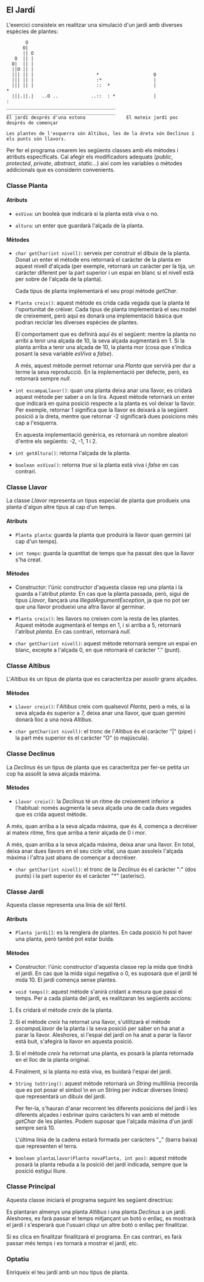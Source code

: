 ## El Jardí

L'exercici consisteix en realitzar una simulació d'un jardí amb diverses
espècies de plantes:

```
       O                                
      O|                                
      || O                              
   O  || |                              
  O|  || |                              
  ||O || |                              
  ||| || |                       *                    O                             
  ||| || |                       :*                   |                             
  ||| || |                       ::  *                |                   *         
  |||.||.|   ..O ..            ..::  : *              |                   :         
________________________________________    ________________________________________
El jardí després d'una estona               El mateix jardí poc després de començar

Les plantes de l'esquerra són Altibus, les de la dreta són Declinus i els punts són llavors.
```

Per fer el programa crearem les següents classes amb els mètodes i atributs
especificats. Cal afegir els modificadors adequats (*public*, *protected*,
*private*, *abstract*, *static*...) així com les variables o mètodes
addicionals que es considerin convenients.

### Classe Planta

#### Atributs

* `esViva`: un booleà que indicarà si la planta està viva o no.

* `altura`: un enter que guardarà l'alçada de la planta.

#### Mètodes

* `char getChar(int nivell)`: serveix per construir el dibuix de la planta.
Donat un enter el mètode ens retornarà el caràcter de la planta en aquest
nivell d'alçada (per exemple, retornarà un caràcter per la tija, un caràcter
diferent per la part superior i un espai en blanc si el nivell està per
sobre de l'alçada de la planta).

   Cada tipus de planta implementarà el seu propi mètode *getChar*.

* `Planta creix()`: aquest mètode es crida cada vegada que la planta té
l'oportunitat de créixer. Cada tipus de planta implementarà el seu model
de creixement, però aquí es donarà una implementació bàsica que podran
reciclar les diverses espècies de plantes.

   El comportament que es definirà aquí és el següent: mentre la planta
no arribi a tenir una alçada de 10, la seva alçada augmentarà en 1. Si
la planta arriba a tenir una alçada de 10, la planta mor (cosa que
s'indica posant la seva variable *esViva* a *false*).

   A més, aquest mètode permet retornar una *Planta* que servirà per dur
a terme la seva reproducció. En la implementació per defecte, però,
es retornarà sempre *null*.

* `int escampaLlavor()`: quan una planta deixa anar una llavor, es cridarà
aquest mètode per saber a on la tira. Aquest mètode retornarà un enter que
indicarà en quina posició respecte a la planta es vol deixar la llavor.
Per exemple, retornar 1 significa que la llavor es deixarà a la següent
posició a la dreta, mentre que retornar -2 significarà dues posicions
més cap a l'esquerra.

   En aquesta implementació genèrica, es retornarà un nombre aleatori d'entre
 els següents: -2, -1, 1 i 2.

* `int getAltura()`: retorna l'alçada de la planta.

* `boolean esViva()`: retorna *true* si la planta està viva i *false*
en cas contrari.

### Classe Llavor

La classe *Llavor* representa un tipus especial de planta que produeix
una planta d'algun altre tipus al cap d'un temps.

#### Atributs

* `Planta planta`: guarda la planta que produirà la llavor quan germini
(al cap d'un temps).

* `int temps`: guarda la quantitat de temps que ha passat des que la
llavor s'ha creat.

#### Mètodes

* Constructor: l'únic constructor d'aquesta classe rep una planta i la
guarda a l'atribut *planta*. En cas que la planta passada, però, sigui
de tipus *Llavor*, llançarà una *IllegalArgumentException*, ja que no
pot ser que una llavor produeixi una altra llavor al germinar.

* `Planta creix()`: les llavors no creixen com la resta de les plantes.
Aquest mètode augmentarà el temps en 1, i si arriba a 5, retornarà l'atribut
 *planta*. En cas contrari, retornarà *null*.

* `char getChar(int nivell)`: aquest mètode retornarà sempre un espai en
blanc, excepte a l'alçada 0, en que retornarà el caràcter "." (punt).

### Classe Altibus

L'*Altibus* és un tipus de planta que es caracteritza per assolir grans
alçades.

#### Mètodes

* `Llavor creix()`: l'*Altibus* creix com qualsevol *Planta*, però a més,
si la seva alçada és superior a 7, deixa anar una llavor, que quan germini
donarà lloc a una nova *Altibus*.

* `char getChar(int nivell)`: el tronc de l'*Altibus* és el caràcter "|"
(pipe) i la part més superior és el caràcter "O" (o majúscula).

### Classe Declinus

La *Declinus* és un tipus de planta que es caracteritza per fer-se petita
un cop ha assolit la seva alçada màxima.

#### Mètodes

* `Llavor creix()`: la *Declinus* té un ritme de creixement inferior a
l'habitual: només augmenta la seva alçada una de cada dues vegades que es
crida aquest mètode.

 A més, quan arriba a la seva alçada màxima, que és 4, comença a decréixer
 al mateix ritme, fins que arriba a tenir alçada de 0 i mor.

 A més, quan arriba a la seva alçada màxima, deixa anar una llavor. En total,
 deixa anar dues llavors en el seu cicle vital, una quan assoleix l'alçada
 màxima i l'altra just abans de començar a decréixer.

* `char getChar(int nivell)`: el tronc de la *Declinus* és el caràcter
":" (dos punts) i la part superior és el caràcter "\*" (asterisc).

### Classe Jardi

Aquesta classe representa una línia de sòl fèrtil.

#### Atributs

* `Planta jardi[]`: es la renglera de plantes. En cada posició hi pot
haver una planta, però també pot estar buida.

#### Mètodes

* Constructor: l'únic constructor d'aquesta classe rep la mida que tindrà
el jardí. En cas que la mida sigui negativa o 0, es suposarà que el jardí
té mida 10. El jardí comença sense plantes.

* `void temps()`: aquest mètode s'anirà cridant a mesura que passi el temps.
Per a cada planta del jardí, es realitzaran les següents accions:

 1. Es cridarà el mètode *creix* de la planta.

 2. Si el mètode *creix* ha retornat una llavor, s'utilitzarà el mètode
 *escampaLlavor* de la planta i la seva posició per saber on ha anat a parar
 la llavor. Aleshores, si l'espai del jardí on ha anat a parar la llavor
 està buit, s'afegirà la llavor en aquesta posició.

 3. Si el mètode *creix* ha retornat una planta, es posarà la planta
 retornada en el lloc de la planta original.

 4. Finalment, si la planta no està viva, es buidarà l'espai del jardí.

* `String toString()`: aquest mètode retornarà un *String* multilínia
(recorda que es pot posar el símbol \n en un String per indicar diverses
línies) que representarà un dibuix del jardí.

   Per fer-la, s'hauran d'anar recorrent les diferents posicions del jardí
 i les diferents alçades i esbrinar quins caràcters hi van amb el mètode
 *getChar* de les plantes. Podem suposar que l'alçada màxima d'un jardí
 sempre serà 10.

   L'última línia de la cadena estarà formada per caràcters "\_" (barra baixa)
 que representen el terra.

* `boolean plantaLlavor(Planta novaPlanta, int pos)`: aquest mètode posarà
la planta rebuda a la posició del jardí indicada, sempre que la posició
estigui lliure.

### Classe Principal

Aquesta classe iniciarà el programa seguint les següent directrius:

Es plantaran almenys una planta *Altibus* i una planta *Declinus* a un jardí.
Aleshores, es farà passar el temps mitjançant un botó o enllaç, es mostrarà el jardí i s'esperarà que l'usuari cliqui un altre botó o enllaç per finalitzar.

Si es clica en finalitzar finalitzarà el programa. En cas contrari, es farà passar més temps i es tornarà a mostrar el jardí, etc.

### Optatiu

Enriqueix el teu jardí amb un nou tipus de planta.
